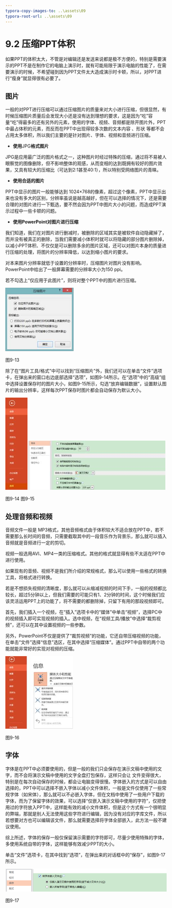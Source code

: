```yaml
---
typora-copy-images-to: ..\assets\09
typora-root-url: ..\assets\09
---
```


# 9.2  压缩PPT体积

如果PPT的体积太大，不管是对编辑还是发送来说都是极不方便的，特别是需要演示的PPT不是在制作它的电脑上演示时，就有可能局限于演示电脑的性能了，在需要演示的时候，不希望碰到因为PPT文件太大造成演示时卡顿，所以，对PPT进行“瘦身”就显得很有必要了。

## 图片

一般的对PPT进行压缩可以通过压缩图片的质量来对大小进行压缩，但很显然，有时候压缩图片质量后会发现大小还是没有达到理想的要求，这是因为“吃”容量“吃”得最多的还有另外的元素，使用的字体、视频、音频都是除开图片外，PPT中最占体积的元素，而反而在PPT中出现得较多次数的文本内容 、形状 等都不会占用太多体积，所以我们主要的是针对图片、字体、视频和音频进行压缩。

* **使用**JPG**格式图片**

JPG是应用最广泛的图片格式之一，这种图片时经过特殊的压缩，通过将不易被人眼察觉的图像删除，但不影响整体的观感，从而变相的达到既拥有较好的图片效果，又具有较大的压缩比（可达到2:1甚至40:1），所以特别受网络图片的青睐。

* **使用合适的图片**

PPT中显示的图片一般能够达到 1024×768的像素，超过这个像素，PPT中显示出来也没有多大的区别，分辨率虽说是越高越好，但在可以选择的情况下，还是需要合理的对图片进行一下甄选，要不然会因为PPT中图片大小的问题，而造成PPT演示过程中一些卡顿的问题。

* **使用PowerPoint对图片进行压缩**

我们知道，我们在对图片进行删减时，被删除的区域其实是被软件自动隐藏掉了，而并没有被真正的删除，当我们需要减小体积时就可以将隐藏的部分图片删除掉，以减小PPT体积、不仅仅是可以删除多余的图片区域，还可以对图片本身的质量进行压缩的处理，将图片的分辨率降低，以达到缩小图片的要求。

对本来图片分辨率就低于设置的分辨率时，压缩图片对图片没有影响。PowerPoint中给出了一般屏幕需要的分辨率大小为150 ppi。

若不勾选上“仅应用于此图片”，则将对整个PPT中的图片进行压缩。

![img](../../.gitbook/assets/image013%20%2820%29.jpg)

图9-13

除了在“图片工具/格式”中可以找到“压缩图片”外，我们还可以在单击“文件”选项卡，在弹出来的窗口右边底部选择“选项”，如图9-14所示。在“选项”中的“高级”组中选择设置保存时的图片大小，如图9-15所示，勾选“放弃编辑数据”，设置默认图片的输出分辨率，这样每次PPT保存时图片都会自动保存为默认大小。

![img](../../.gitbook/assets/image014%20%2827%29.jpg) ![img](../../.gitbook/assets/image015%20%283%29.jpg)

图9-14 图9-15

## **处理音频和视频**

音频文件一般是 MP3格式，其他音频格式由于体积较大不适合放在PPT中，若不需要那么长时间的音频，只需要截取其中的一段音乐作为背景乐，那么就可以插入音频就是音频进行一定的剪切。

视频一般选用AVI、MP4一类的压缩格式。其他的格式就显得有些不太适在PPT中进行使用。

如果现有的音频、视频不是我们所介绍的常规格式，那么可以使用一些格式的转换工具，将格式进行转换。

若是不想损失视频的清晰度，那么就可以从缩减视频的时间下手，一般的视频都比较长，超过5分钟以上，但我们需要的可能只有1、2分钟的时间，这个时候我们应该灵活运用PPT上的功能了，将不需要的都删除掉，只留下有用的那段视频即可。

首先，我们插入一个视频，在“插入”选项卡中的“媒体”中单击“视频”，选择PC中的视频插入即可实现视频的插入。选中视频，在“视频工具/播放”中选择“裁剪视频”，还可以在其中设置视频的一些参数。

另外，PowerPoint不仅是提供了“裁剪视频”的功能，它还自带压缩视频的功能，在单击“文件”选择“信息”选区，在其中选择“压缩媒体”。通过PPT中自带的两个功能就能非常好的实现对视频的压缩。

![img](../../.gitbook/assets/image016%20%285%29.jpg)

图9-16

## **字体**

字体是在PPT中必须要使用的，但是一般的我们只会保存在演示文稿中使用的文字，而不会将演示文稿中使用的文字全盘打包保存，这样只会让 文件变得很大，特别是在每次自动保存的时候，都会让电脑变得很慢。字体嵌入的方式是可以自由选择的，PPT中可以选择不嵌入字体以减小文件体积，一般是文件仅使用了一些常规字体（如宋体），那么就可以不必嵌入字体，但在文档中使用了一些用户下载的字体，而为了保留字体的效果，可以选择“仅嵌入演示文稿中使用的字符”，仅把使用过的字符放入PPT中，这样能有效的减小文件体积，但是这个方式有一个很明显的弊端，那就是别人无法使用这些字符进行编辑，因为没有对应的字库文件，所以若想要对方也可以编辑该文件，那么就需要选择将字体全部嵌入，此方法一般不建议使用。

综上所述，字体的保存一般仅保留演示需要的字符即可，尽量少使用特殊的字体，多使用系统自带的字体，这样能够有效减少PPT的大小。

单击“文件”选项卡，在其中找到“选项”，在弹出来的对话框中的“保存”，如图9-17所示。

![img](../../.gitbook/assets/image017%20%285%29.png)

图9-17

